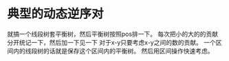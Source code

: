 # 典型的动态逆序对
就搞一个线段树套平衡树，然后平衡树按照pos排一下。
每次把小的大的的贡献分开统记一下，然后加一下见一下
对于x-y只要考虑x-y之间的数的贡献。
一个区间内的线段树的话就是保存这个区间内的平衡树。
然后用区间操作快速考虑。

